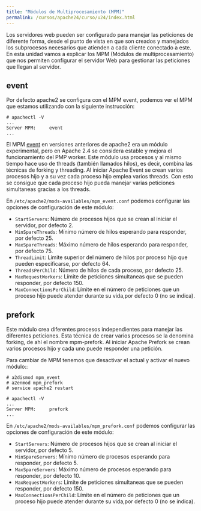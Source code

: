 ```yaml
---
title: "Módulos de Multiprocesamiento (MPM)"
permalink: /cursos/apache24/curso/u24/index.html
---
```


Los servidores web pueden ser configurado para manejar las peticiones de diferente forma, desde el punto de vista en que son creados y manejados los subprocesos necesarios que atienden a cada cliente conectado a este. En esta unidad vamos a explicar los MPM (Módulos de multiprocesamiento) que nos permiten configurar el servidor Web para gestionar las peticiones que llegan al servidor.

## event

Por defecto apache2 se configura con el MPM event, podemos ver el MPM que estamos utilizando con la siguiente instrucción:

	# apachectl -V
	...
	Server MPM:     event
	...

El MPM [event](https://httpd.apache.org/docs/2.4/mod/event.html) en versiones anteriores de apache2 era un módulo experimental, pero en Apache 2.4 se considera estable y mejora el funcionamiento del PMP worker. Este módulo usa procesos y al mismo tiempo hace uso de threads (también llamados hilos), es decir, combina las técnicas de forking y threading. Al iniciar Apache Event se crean varios procesos hijo y a su vez cada proceso hijo emplea varios threads. Con esto se consigue que cada proceso hijo pueda manejar varias peticiones simultaneas gracias a los threads. 

En `/etc/apache2/mods-availables/mpm_event.conf` podemos configurar las opciones de configuración de este módulo:

* `StartServers`: Número de procesos hijos que se crean al iniciar el servidor, por defecto 2.
* `MinSpareThreads`: Mínimo número de hilos esperando para responder, por defecto 25.
* `MaxSpareThreads`: Máximo número de hilos esperando para responder, por defecto 75.
* `ThreadLimit`: Límite superior del número de hilos por proceso hijo que pueden especificarse, por defecto 64.
* `ThreadsPerChild`: Número de hilos de cada proceso, por defecto 25.
* `MaxRequestWorkers`: Límite de peticiones simultaneas que se pueden responder, por defecto 150.
* `MaxConnectionsPerChild`: Límite  en  el  número  de  peticiones  que  un  proceso  hijo  puede  atender  durante  su  vida,por defecto 0 (no se indica).

## prefork

 Este módulo crea diferentes procesos independientes para manejar las diferentes peticiones. Esta técnica de crear varios procesos se la denomina forking, de ahí el nombre mpm-prefork. Al iniciar Apache Prefork se crean varios procesos hijo y cada uno puede responder una petición.

Para cambiar de MPM tenemos que desactivar el actual y activar el nuevo módulo::

	# a2dismod mpm_event
	# a2enmod mpm_prefork
	# service apache2 restart	

	# apachectl -V
	...
	Server MPM:     prefork
	...

En `/etc/apache2/mods-availables/mpm_prefork.conf` podemos configurar las opciones de configuración de este módulo:

* `StartServers`: Número de procesos hijos que se crean al iniciar el servidor, por defecto 5.
* `MinSpareServers`: Mínimo número de procesos esperando para responder, por defecto 5.
* `MaxSpareServers`: Máximo número de procesos esperando para responder, por defecto 10.
* `MaxRequestWorkers`:  Límite de peticiones simultaneas que se pueden responder, por defecto 150.
* `MaxConnectionsPerChild`: Límite  en  el  número  de  peticiones  que  un  proceso  hijo  puede  atender  durante  su  vida,por defecto 0 (no se indica).
